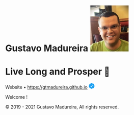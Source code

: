 Gustavo Madureira   ![me-01](./images/me_01.jpg)
===============================================

# Live Long and Prosper 🖖

Website •    https://gtmadureira.github.io   ![verified_logo](./images/verified_logo.png)

Welcome !

© 2019 - 2021 Gustavo Madureira, All rights reserved.
